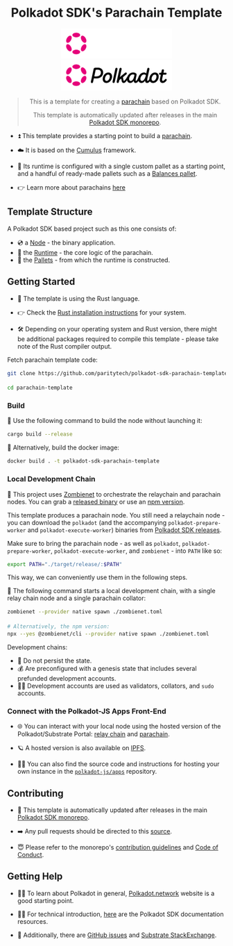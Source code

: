 <div align="center">

# Polkadot SDK's Parachain Template

<img height="70px" alt="Polkadot SDK Logo" src="https://github.com/paritytech/polkadot-sdk/raw/master/docs/images/Polkadot_Logo_Horizontal_Pink_White.png#gh-dark-mode-only"/>
<img height="70px" alt="Polkadot SDK Logo" src="https://github.com/paritytech/polkadot-sdk/raw/master/docs/images/Polkadot_Logo_Horizontal_Pink_Black.png#gh-light-mode-only"/>

> This is a template for creating a [parachain](https://wiki.polkadot.network/docs/learn-parachains) based on Polkadot SDK.
>
> This template is automatically updated after releases in the main [Polkadot SDK monorepo](https://github.com/paritytech/polkadot-sdk).

</div>

* ⏫ This template provides a starting point to build a [parachain](https://wiki.polkadot.network/docs/learn-parachains).

* ☁️ It is based on the
[Cumulus](https://paritytech.github.io/polkadot-sdk/master/polkadot_sdk_docs/polkadot_sdk/cumulus/index.html) framework.

* 🔧 Its runtime is configured with a single custom pallet as a starting point, and a handful of ready-made pallets
such as a [Balances pallet](https://paritytech.github.io/polkadot-sdk/master/pallet_balances/index.html).

* 👉 Learn more about parachains [here](https://wiki.polkadot.network/docs/learn-parachains)

## Template Structure

A Polkadot SDK based project such as this one consists of:

* 💿 a [Node](./node/README.md) - the binary application.
* 🧮 the [Runtime](./runtime/README.md) - the core logic of the parachain.
* 🎨 the [Pallets](./pallets/README.md) - from which the runtime is constructed.

## Getting Started

* 🦀 The template is using the Rust language.

* 👉 Check the
[Rust installation instructions](https://www.rust-lang.org/tools/install) for your system.

* 🛠️ Depending on your operating system and Rust version, there might be additional
packages required to compile this template - please take note of the Rust compiler output.

Fetch parachain template code:

```sh
git clone https://github.com/paritytech/polkadot-sdk-parachain-template.git parachain-template

cd parachain-template
```

### Build

🔨 Use the following command to build the node without launching it:

```sh
cargo build --release
```

🐳 Alternatively, build the docker image:

```sh
docker build . -t polkadot-sdk-parachain-template
```

### Local Development Chain

🧟 This project uses [Zombienet](https://github.com/paritytech/zombienet) to orchestrate the relaychain and parachain nodes.
You can grab a [released binary](https://github.com/paritytech/zombienet/releases/latest) or use an [npm version](https://www.npmjs.com/package/@zombienet/cli).

This template produces a parachain node.
You still need a relaychain node - you can download the `polkadot`
(and the accompanying `polkadot-prepare-worker` and `polkadot-execute-worker`)
binaries from [Polkadot SDK releases](https://github.com/paritytech/polkadot-sdk/releases/latest).

Make sure to bring the parachain node - as well as `polkadot`, `polkadot-prepare-worker`, `polkadot-execute-worker`,
and `zombienet` - into `PATH` like so:

```sh
export PATH="./target/release/:$PATH"
```

This way, we can conveniently use them in the following steps.

👥 The following command starts a local development chain, with a single relay chain node and a single parachain collator:

```sh
zombienet --provider native spawn ./zombienet.toml

# Alternatively, the npm version:
npx --yes @zombienet/cli --provider native spawn ./zombienet.toml
```

Development chains:

* 🧹 Do not persist the state.
* 💰 Are preconfigured with a genesis state that includes several prefunded development accounts.
* 🧑‍⚖️ Development accounts are used as validators, collators, and `sudo` accounts.

### Connect with the Polkadot-JS Apps Front-End

* 🌐 You can interact with your local node using the
hosted version of the Polkadot/Substrate Portal:
[relay chain](https://polkadot.js.org/apps/#/explorer?rpc=ws://localhost:9944)
and [parachain](https://polkadot.js.org/apps/#/explorer?rpc=ws://localhost:9988).

* 🪐 A hosted version is also
available on [IPFS](https://dotapps.io/).

* 🧑‍🔧 You can also find the source code and instructions for hosting your own instance in the
[`polkadot-js/apps`](https://github.com/polkadot-js/apps) repository.

## Contributing

* 🔄 This template is automatically updated after releases in the main [Polkadot SDK monorepo](https://github.com/paritytech/polkadot-sdk).

* ➡️ Any pull requests should be directed to this [source](https://github.com/paritytech/polkadot-sdk/tree/master/templates/parachain).

* 😇 Please refer to the monorepo's
[contribution guidelines](https://github.com/paritytech/polkadot-sdk/blob/master/docs/contributor/CONTRIBUTING.md) and
[Code of Conduct](https://github.com/paritytech/polkadot-sdk/blob/master/docs/contributor/CODE_OF_CONDUCT.md).

## Getting Help

* 🧑‍🏫 To learn about Polkadot in general, [Polkadot.network](https://polkadot.network/) website is a good starting point.

* 🧑‍🔧 For technical introduction, [here](https://github.com/paritytech/polkadot-sdk#-documentation) are
the Polkadot SDK documentation resources.

* 👥 Additionally, there are [GitHub issues](https://github.com/paritytech/polkadot-sdk/issues) and
[Substrate StackExchange](https://substrate.stackexchange.com/).

